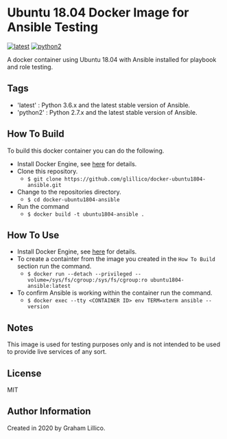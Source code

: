 # Ubuntu 18.04 Docker Image for Ansible Testing

[![latest](https://github.com/glillico/docker-ubuntu1804-ansible/workflows/latest/badge.svg)](https://github.com/glillico/docker-ubuntu1804-ansible/actions?query=workflow%3Alatest) [![python2](https://github.com/glillico/docker-ubuntu1804-ansible/workflows/python2/badge.svg)](https://github.com/glillico/docker-ubuntu1804-ansible/actions?query=workflow%3Apython2)

A docker container using Ubuntu 18.04 with Ansible installed for playbook and role testing.

## Tags

  - 'latest'  : Python 3.6.x and the latest stable version of Ansible.
  - 'python2' : Python 2.7.x and the latest stable version of Ansible.

## How To Build

To build this docker container you can do the following.

  - Install Docker Engine, see [here](https://docs.docker.com/engine/install/) for details.
  - Clone this repository.
    - `$ git clone https://github.com/glillico/docker-ubuntu1804-ansible.git`
  - Change to the repositories directory.
    - `$ cd docker-ubuntu1804-ansible`
  - Run the command
    - `$ docker build -t ubuntu1804-ansible .`

## How To Use

  - Install Docker Engine, see [here](https://docs.docker.com/engine/install/) for details.
  - To create a containter from the image you created in the `How To Build` section run the command.
    - `$ docker run --detach --privileged --volume=/sys/fs/cgroup:/sys/fs/cgroup:ro ubuntu1804-ansible:latest`
  - To confirm Ansible is working within the container run the command.
    - `$ docker exec --tty <CONTAINER ID> env TERM=xterm ansible --version`

## Notes

This image is used for testing purposes only and is not intended to be used to provide live services of any sort.

## License

MIT

## Author Information

Created in 2020 by Graham Lillico.
